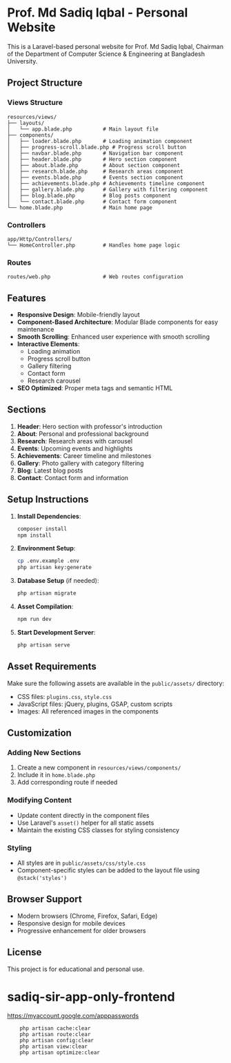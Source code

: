 # Prof. Md Sadiq Iqbal - Personal Website

This is a Laravel-based personal website for Prof. Md Sadiq Iqbal, Chairman of the Department of Computer Science & Engineering at Bangladesh University.

## Project Structure

### Views Structure

```
resources/views/
├── layouts/
│   └── app.blade.php          # Main layout file
├── components/
│   ├── loader.blade.php       # Loading animation component
│   ├── progress-scroll.blade.php # Progress scroll button
│   ├── navbar.blade.php       # Navigation bar component
│   ├── header.blade.php       # Hero section component
│   ├── about.blade.php        # About section component
│   ├── research.blade.php     # Research areas component
│   ├── events.blade.php       # Events section component
│   ├── achievements.blade.php # Achievements timeline component
│   ├── gallery.blade.php      # Gallery with filtering component
│   ├── blog.blade.php         # Blog posts component
│   └── contact.blade.php      # Contact form component
└── home.blade.php             # Main home page
```

### Controllers

```
app/Http/Controllers/
└── HomeController.php         # Handles home page logic
```

### Routes

```
routes/web.php                 # Web routes configuration
```

## Features

-   **Responsive Design**: Mobile-friendly layout
-   **Component-Based Architecture**: Modular Blade components for easy maintenance
-   **Smooth Scrolling**: Enhanced user experience with smooth scrolling
-   **Interactive Elements**:
    -   Loading animation
    -   Progress scroll button
    -   Gallery filtering
    -   Contact form
    -   Research carousel
-   **SEO Optimized**: Proper meta tags and semantic HTML

## Sections

1. **Header**: Hero section with professor's introduction
2. **About**: Personal and professional background
3. **Research**: Research areas with carousel
4. **Events**: Upcoming events and highlights
5. **Achievements**: Career timeline and milestones
6. **Gallery**: Photo gallery with category filtering
7. **Blog**: Latest blog posts
8. **Contact**: Contact form and information

## Setup Instructions

1. **Install Dependencies**:

    ```bash
    composer install
    npm install
    ```

2. **Environment Setup**:

    ```bash
    cp .env.example .env
    php artisan key:generate
    ```

3. **Database Setup** (if needed):

    ```bash
    php artisan migrate
    ```

4. **Asset Compilation**:

    ```bash
    npm run dev
    ```

5. **Start Development Server**:
    ```bash
    php artisan serve
    ```

## Asset Requirements

Make sure the following assets are available in the `public/assets/` directory:

-   CSS files: `plugins.css`, `style.css`
-   JavaScript files: jQuery, plugins, GSAP, custom scripts
-   Images: All referenced images in the components

## Customization

### Adding New Sections

1. Create a new component in `resources/views/components/`
2. Include it in `home.blade.php`
3. Add corresponding route if needed

### Modifying Content

-   Update content directly in the component files
-   Use Laravel's `asset()` helper for all static assets
-   Maintain the existing CSS classes for styling consistency

### Styling

-   All styles are in `public/assets/css/style.css`
-   Component-specific styles can be added to the layout file using `@stack('styles')`

## Browser Support

-   Modern browsers (Chrome, Firefox, Safari, Edge)
-   Responsive design for mobile devices
-   Progressive enhancement for older browsers

## License

This project is for educational and personal use.

# sadiq-sir-app-only-frontend

https://myaccount.google.com/apppasswords

```
    php artisan cache:clear
    php artisan route:clear
    php artisan config:clear
    php artisan view:clear
    php artisan optimize:clear
```
